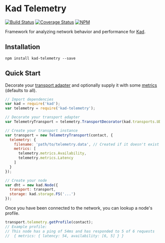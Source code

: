 Kad Telemetry
=============

[![Build Status](https://img.shields.io/travis/kadtools/kad-telemetry.svg?style=flat-square)](https://travis-ci.org/kadtools/kad-telemetry)
[![Coverage Status](https://img.shields.io/coveralls/kadtools/kad-telemetry.svg?style=flat-square)](https://coveralls.io/r/kadtools/kad-telemetry)
[![NPM](https://img.shields.io/npm/v/kad-telemetry.svg?style=flat-square)](https://www.npmjs.com/package/kad-telemetry)

Framework for analyzing network behavior and performance for
[Kad](https://github.com/kadtools/kad).

Installation
------------

```
npm install kad-telemetry --save
```

Quick Start
-----------

Decorate your
[transport adapter](https://github.com/kadtools/kad/blob/master/doc/rpc.md)
and optionally supply it with some [metrics](doc/metrics.md) (defaults to all).

```js
// Import dependencies
var kad = require('kad');
var telemetry = require('kad-telemetry');

// Decorate your transport adapter
var TelemetryTransport = telemetry.TransportDecorator(kad.transports.UDP);

// Create your transport instance
var transport = new TelemetryTransport(contact, {
  telemetry: {
    filename: 'path/to/telemetry.data', // Created if it doesn't exist
    metrics: [
      telemetry.metrics.Availability,
      telemetry.metrics.Latency
    ]
  }
});

// Create your node
var dht = new kad.Node({
  transport: transport,
  storage: kad.storage.FS('...')
});
```

Once you have been connected to the network, you can lookup a node's profile.

```js
transport.telemetry.getProfile(contact);
// Example profile:
// This node has a ping of 54ms and has responded to 5 of 6 requests 
//  { metrics: { latency: 54, availability: [6, 5] } }
```

